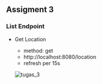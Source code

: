 ## Assigment 3
### List Endpoint 
- Get Location
  - method: get 
  - http://localhost:8080/location
  - refresh per 15s
  
  ![tugas_3](https://user-images.githubusercontent.com/40784871/194516342-95f3c09c-95b3-4b72-bb2e-2e429b8d78c5.png)

  

  
